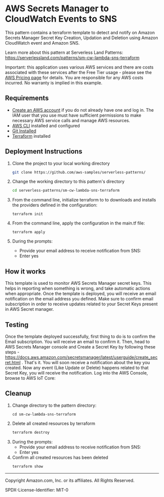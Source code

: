 # AWS Secrets Manager to CloudWatch Events to SNS

This pattern contains a terraform template to detect and notify on Amazon Secrets Manager Secret Key Creation, Updation and Deletion using Amazon CloudWatch event and Amazon SNS.

Learn more about this pattern at Serverless Land Patterns: https://serverlessland.com/patterns/sm-cw-lambda-sns-terraform

Important: this application uses various AWS services and there are costs associated with these services after the Free Tier usage - please see the [AWS Pricing page](https://aws.amazon.com/pricing/) for details. You are responsible for any AWS costs incurred. No warranty is implied in this example.

## Requirements

* [Create an AWS account](https://portal.aws.amazon.com/gp/aws/developer/registration/index.html) if you do not already have one and log in. The IAM user that you use must have sufficient permissions to make necessary AWS service calls and manage AWS resources.
* [AWS CLI](https://docs.aws.amazon.com/cli/latest/userguide/install-cliv2.html) installed and configured
* [Git Installed](https://git-scm.com/book/en/v2/Getting-Started-Installing-Git)
* [Terraform](https://learn.hashicorp.com/tutorials/terraform/install-cli?in=terraform/aws-get-started) installed


## Deployment Instructions

1. Clone the project to your local working directory

   ```sh
   git clone https://github.com/aws-samples/serverless-patterns/ 
   ```

2. Change the working directory to this pattern's directory

   ```sh
   cd serverless-patterns/sm-cw-lambda-sns-terraform
   ```

1. From the command line, initialize terraform to  to downloads and installs the providers defined in the configuration:
    ```
    terraform init
    ```
1. From the command line, apply the configuration in the main.tf file:
    ```
    terraform apply
    ```
1. During the prompts:
   -   Provide your email address to receive notification from SNS:
   -   Enter yes
## How it works

This template is used to monitor AWS Secrets Manager secret keys. This helps in reporting when something is wrong, and take automatic actions when appropriate. Once the template is deployed, you will receive an email notification on the email address you defined. Make sure to confirm email subscription in order to receive updates related to your Secret Keys present in AWS Secret manager.

## Testing

Once the template deployed successfully, first thing to do is to confirm the Email subscription. You will receive an email to confirm it.  Then, head to AWS Secrets Manager console and Create a Secret Key by following these steps - https://docs.aws.amazon.com/secretsmanager/latest/userguide/create_secret.html . That's it. You will soon receive a notification about the key you created. Now any event (Like Update or Delete) happens related to that Secret Key, you will receive the notification.
Log into the AWS Console, browse to AWS IoT Core:


## Cleanup

1. Change directory to the pattern directory:
    ```
    cd sm-cw-lambda-sns-terraform
    ```
1. Delete all created resources by terraform
    ```bash
    terraform destroy
    ```
1. During the prompts:
    * Provide your email address to receive notification from SNS:
    * Enter yes
1. Confirm all created resources has been deleted
    ```bash
    terraform show
    ```

----
Copyright Amazon.com, Inc. or its affiliates. All Rights Reserved. 

SPDX-License-Identifier: MIT-0
